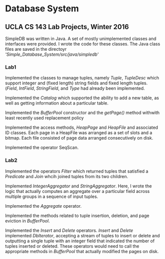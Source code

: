 # Database System
## UCLA CS 143 Lab Projects, Winter 2016
SimpleDB was written in Java. A set of mostly unimplemented classes and interfaces were provided. I wrote the code for these classes. The Java class files are saved in the directoyr _'Simple_Database_System/src/java/simpledb'_ 

### Lab1 
Implemented the classes to manage tuples, namely _Tuple_, *TupleDesc* which support integer and (fixed length) string fields and fixed length tuples. (*Field*, *IntField*, *StringField*, and *Type* had already been implemented.

Implemented the *Catalog* which supported the ability to add a new table, as well as getting information about a particular table. 

Implemented the *BufferPool* constructor and the *getPage()* method withwith least recently used replacement policy

Implemented the access methods, *HeapPage* and *HeapFile* and associated ID classes. Each page in a HeapFile was arranged as a set of slots and a bitmap. Each file consisted of page data arranged consecutively on disk. 

Implemented the operator SeqScan.

### Lab2 
Implemented the operators *Filter* which returned tuples that satisfied a *Predicate* and *Join* whcih joined tuples from its two children.

Implemented *IntegerAggregator* and *StringAggregator*. Here, I wrote the logic that actually computes an aggregate over a particular field across multiple groups in a sequence of input tuples. 

Implemented the *Aggregate* operator. 

Implemented the methods related to tuple insertion, deletion, and page eviction in *BufferPool*. 

Implemented the *Insert* and *Delete* operators. *Insert* and *Delete* implemented *DbIterator*, accepting a stream of tuples to insert or delete and outputting a single tuple with an integer field that indicated the number of tuples inserted or deleted. These operators would need to call the appropriate methods in *BufferPool* that actually modified the pages on disk.
